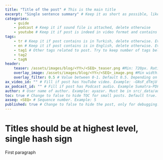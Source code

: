 ```yaml
---
title: "Title of the post" # This is the main title
excerpt: "Single sentence summary" # Keep it as short as possible, like a tweet <140 chars. This appears on blog listing and below title
categories:
    - guide
    - podcast # Keep it if sound file is attached, delete otherwise
    - youtube # Keep it if post is indeed in video format and contains video (not embedded, the content is video), delete otherwise
tags:
    - tr # Keep it if post contains is in Turkish, delete otherwise. Even if we don't prefer, a post may have both tr and en tag.
    - en # Keep it if post contains is in English, delete otherwise. Even if we don't prefer, a post may have both tr and en tag.
    - tag1 # Other tags related to post. Try to keep number of tags below 5 and try to use previously used tags as possible.
    - tag2
    - tagN
header:
    teaser: /assets/images/blog/<YY>/<SEQ>_teaser.png #Min: 720px. Ratio: 16x9. Prefer png. Example: /assets/images/blog/21/5_teaser.png
    overlay_image: /assets/images/blog/<YY>/<SEQ>_image.png #Min width: 1920px. Ratio: 16x9. Prefer png but jpeg is mostly OK. On widescreens, only horizontal center will be shown thus try to keep content on center horizontal bar. Example: /assets/images/blog/21/5_image.png
    overlay_filter: 0.5 # Value between 0-1. Default 0.5. Depending on color spectrum of overlay_image, adjust by trying. Higher value if image is bright.
ax_video_id: "" # Fill if post has YouTube video. Example: -GNsF_dTmjU for https://www.youtube.com/watch?v=-GNsF_dTmjU
ax_podcast_id: "" # Fill if post has Podcast audio. Example Sumatra-PDF-TR-e1i0k3e for https://anchor.fm/asynxdev/episodes/Sumatra-PDF-TR-e1i0k3e
author: # User name of author. Example: ayazar. Must be in src/_data/authors.yml
toc: true # Change to false to hide TOC for small posts. Default true.
axseq: <SEQ> # Sequence number. Example: 5
published: true # Change to false to hide the post, only for debugging. Default true.
---
```


# Titles should be at highest level, single hash sign

First paragraph
